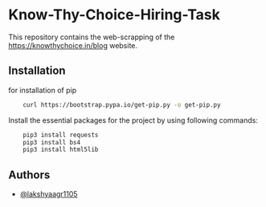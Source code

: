 
# Know-Thy-Choice-Hiring-Task

This repository contains the web-scrapping of the https://knowthychoice.in/blog website.




## Installation


for installation of pip
```bash
    curl https://bootstrap.pypa.io/get-pip.py -o get-pip.py
```
Install the essential packages for the project by using following commands:

```bash
    pip3 install requests
    pip3 install bs4
    pip3 install html5lib
```
    
## Authors

- [@lakshyaagr1105](https://github.com/lakshyaagr1105)

